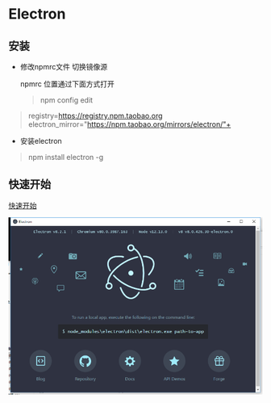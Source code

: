 # Electron
## 安装

+ 修改npmrc文件 切换镜像源

  npmrc 位置通过下面方式打开

  > npm config edit 

> registry=https://registry.npm.taobao.org
> electron_mirror="https://npm.taobao.org/mirrors/electron/"+  

+ 安装electron

> npm install electron -g

## 快速开始

[快速开始](https://jspang.com/detailed?id=62#toc216)

![image-20200413202956890](\images\1.png)